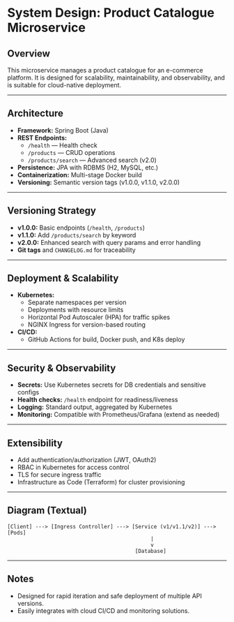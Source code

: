 # System Design: Product Catalogue Microservice

## Overview
This microservice manages a product catalogue for an e-commerce platform. It is designed for scalability, maintainability, and observability, and is suitable for cloud-native deployment.

---

## Architecture
- **Framework:** Spring Boot (Java)
- **REST Endpoints:**
  - `/health` — Health check
  - `/products` — CRUD operations
  - `/products/search` — Advanced search (v2.0)
- **Persistence:** JPA with RDBMS (H2, MySQL, etc.)
- **Containerization:** Multi-stage Docker build
- **Versioning:** Semantic version tags (v1.0.0, v1.1.0, v2.0.0)

---

## Versioning Strategy
- **v1.0.0:** Basic endpoints (`/health`, `/products`)
- **v1.1.0:** Add `/products/search` by keyword
- **v2.0.0:** Enhanced search with query params and error handling
- **Git tags** and `CHANGELOG.md` for traceability

---

## Deployment & Scalability
- **Kubernetes:**
  - Separate namespaces per version
  - Deployments with resource limits
  - Horizontal Pod Autoscaler (HPA) for traffic spikes
  - NGINX Ingress for version-based routing
- **CI/CD:**
  - GitHub Actions for build, Docker push, and K8s deploy

---

## Security & Observability
- **Secrets:** Use Kubernetes secrets for DB credentials and sensitive configs
- **Health checks:** `/health` endpoint for readiness/liveness
- **Logging:** Standard output, aggregated by Kubernetes
- **Monitoring:** Compatible with Prometheus/Grafana (extend as needed)

---

## Extensibility
- Add authentication/authorization (JWT, OAuth2)
- RBAC in Kubernetes for access control
- TLS for secure ingress traffic
- Infrastructure as Code (Terraform) for cluster provisioning

---

## Diagram (Textual)
```
[Client] ---> [Ingress Controller] ---> [Service (v1/v1.1/v2)] ---> [Pods]
                                              |
                                              v
                                         [Database]
```

---

## Notes
- Designed for rapid iteration and safe deployment of multiple API versions.
- Easily integrates with cloud CI/CD and monitoring solutions.

